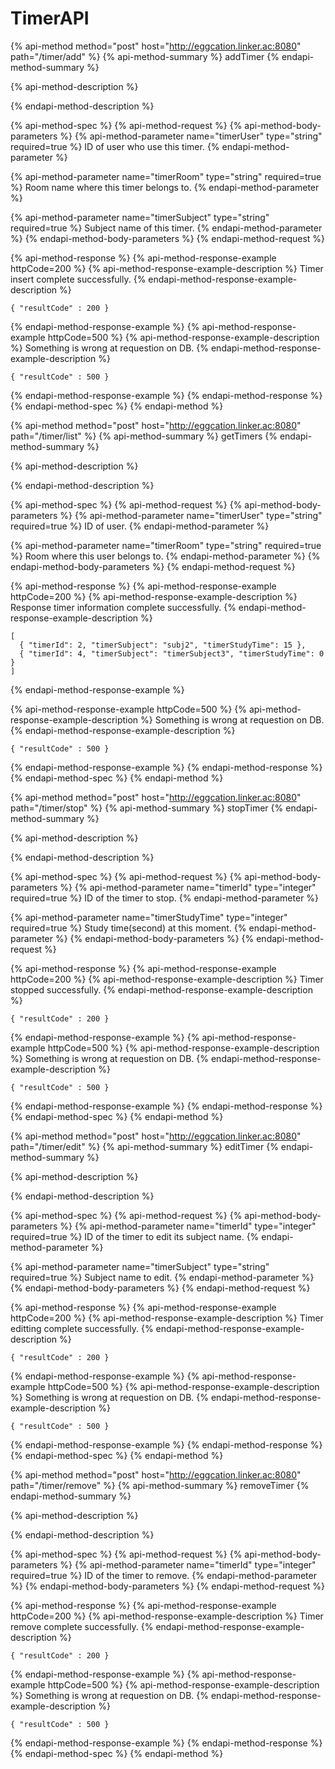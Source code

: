 # TimerAPI

{% api-method method="post" host="http://eggcation.linker.ac:8080" path="/timer/add" %}
{% api-method-summary %}
addTimer
{% endapi-method-summary %}

{% api-method-description %}

{% endapi-method-description %}

{% api-method-spec %}
{% api-method-request %}
{% api-method-body-parameters %}
{% api-method-parameter name="timerUser" type="string" required=true %}
ID of user who use this timer.
{% endapi-method-parameter %}

{% api-method-parameter name="timerRoom" type="string" required=true %}
Room name where this timer belongs to.
{% endapi-method-parameter %}

{% api-method-parameter name="timerSubject" type="string" required=true %}
Subject name of this timer.
{% endapi-method-parameter %}
{% endapi-method-body-parameters %}
{% endapi-method-request %}

{% api-method-response %}
{% api-method-response-example httpCode=200 %}
{% api-method-response-example-description %}
Timer insert complete successfully.
{% endapi-method-response-example-description %}

```text
{ "resultCode" : 200 }
```

{% endapi-method-response-example %}
{% api-method-response-example httpCode=500 %}
{% api-method-response-example-description %}
Something is wrong at requestion on DB.
{% endapi-method-response-example-description %}

```text
{ "resultCode" : 500 }
```

{% endapi-method-response-example %}
{% endapi-method-response %}
{% endapi-method-spec %}
{% endapi-method %}

{% api-method method="post" host="http://eggcation.linker.ac:8080" path="/timer/list" %}
{% api-method-summary %}
getTimers
{% endapi-method-summary %}

{% api-method-description %}

{% endapi-method-description %}

{% api-method-spec %}
{% api-method-request %}
{% api-method-body-parameters %}
{% api-method-parameter name="timerUser" type="string" required=true %}
ID of user.
{% endapi-method-parameter %}

{% api-method-parameter name="timerRoom" type="string" required=true %}
Room where this user belongs to.
{% endapi-method-parameter %}
{% endapi-method-body-parameters %}
{% endapi-method-request %}

{% api-method-response %}
{% api-method-response-example httpCode=200 %}
{% api-method-response-example-description %}
Response timer information complete successfully.
{% endapi-method-response-example-description %}

```text
[
  { "timerId": 2, "timerSubject": "subj2", "timerStudyTime": 15 },
  { "timerId": 4, "timerSubject": "timerSubject3", "timerStudyTime": 0 }
]
```

{% endapi-method-response-example %}

{% api-method-response-example httpCode=500 %}
{% api-method-response-example-description %}
Something is wrong at requestion on DB.
{% endapi-method-response-example-description %}

```text
{ "resultCode" : 500 }
```

{% endapi-method-response-example %}
{% endapi-method-response %}
{% endapi-method-spec %}
{% endapi-method %}

{% api-method method="post" host="http://eggcation.linker.ac:8080" path="/timer/stop" %}
{% api-method-summary %}
stopTimer
{% endapi-method-summary %}

{% api-method-description %}

{% endapi-method-description %}

{% api-method-spec %}
{% api-method-request %}
{% api-method-body-parameters %}
{% api-method-parameter name="timerId" type="integer" required=true %}
ID of the timer to stop.
{% endapi-method-parameter %}

{% api-method-parameter name="timerStudyTime" type="integer" required=true %}
Study time\(second\) at this moment.
{% endapi-method-parameter %}
{% endapi-method-body-parameters %}
{% endapi-method-request %}

{% api-method-response %}
{% api-method-response-example httpCode=200 %}
{% api-method-response-example-description %}
Timer stopped successfully.
{% endapi-method-response-example-description %}

```text
{ "resultCode" : 200 }
```

{% endapi-method-response-example %}
{% api-method-response-example httpCode=500 %}
{% api-method-response-example-description %}
Something is wrong at requestion on DB.
{% endapi-method-response-example-description %}

```text
{ "resultCode" : 500 }
```

{% endapi-method-response-example %}
{% endapi-method-response %}
{% endapi-method-spec %}
{% endapi-method %}

{% api-method method="post" host="http://eggcation.linker.ac:8080" path="/timer/edit" %}
{% api-method-summary %}
editTimer
{% endapi-method-summary %}

{% api-method-description %}

{% endapi-method-description %}

{% api-method-spec %}
{% api-method-request %}
{% api-method-body-parameters %}
{% api-method-parameter name="timerId" type="integer" required=true %}
ID of the timer to edit its subject name.
{% endapi-method-parameter %}

{% api-method-parameter name="timerSubject" type="string" required=true %}
Subject name to edit.
{% endapi-method-parameter %}
{% endapi-method-body-parameters %}
{% endapi-method-request %}

{% api-method-response %}
{% api-method-response-example httpCode=200 %}
{% api-method-response-example-description %}
Timer editting complete successfully.
{% endapi-method-response-example-description %}

```text
{ "resultCode" : 200 }
```

{% endapi-method-response-example %}
{% api-method-response-example httpCode=500 %}
{% api-method-response-example-description %}
Something is wrong at requestion on DB.
{% endapi-method-response-example-description %}

```text
{ "resultCode" : 500 }
```

{% endapi-method-response-example %}
{% endapi-method-response %}
{% endapi-method-spec %}
{% endapi-method %}

{% api-method method="post" host="http://eggcation.linker.ac:8080" path="/timer/remove" %}
{% api-method-summary %}
removeTimer
{% endapi-method-summary %}

{% api-method-description %}

{% endapi-method-description %}

{% api-method-spec %}
{% api-method-request %}
{% api-method-body-parameters %}
{% api-method-parameter name="timerId" type="integer" required=true %}
ID of the timer to remove.
{% endapi-method-parameter %}
{% endapi-method-body-parameters %}
{% endapi-method-request %}

{% api-method-response %}
{% api-method-response-example httpCode=200 %}
{% api-method-response-example-description %}
Timer remove complete successfully.
{% endapi-method-response-example-description %}

```text
{ "resultCode" : 200 }
```

{% endapi-method-response-example %}
{% api-method-response-example httpCode=500 %}
{% api-method-response-example-description %}
Something is wrong at requestion on DB.
{% endapi-method-response-example-description %}

```text
{ "resultCode" : 500 }
```

{% endapi-method-response-example %}
{% endapi-method-response %}
{% endapi-method-spec %}
{% endapi-method %}
